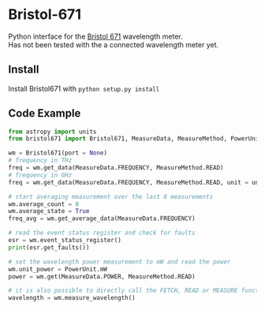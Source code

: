 # Bristol-671
Python interface for the [Bristol 671]("https://www.bristol-inst.com/bristol-instruments-products/wavelength-meters-scientific/671-series-cw-lasers/") wavelength meter.  
Has not been tested with the a connected wavelength meter yet.
## Install
Install Bristol671 with `python setup.py install`
## Code Example
```Python
from astropy import units
from bristol671 import Bristol671, MeasureData, MeasureMethod, PowerUnit

wm = Bristol671(port = None)
# frequency in THz
freq = wm.get_data(MeasureData.FREQUENCY, MeasureMethod.READ)
# frequency in GHz
freq = wm.get_data(MeasureData.FREQUENCY, MeasureMethod.READ, unit = units.GHz)

# start averaging measurement over the last 8 measurements
wm.average_count = 8
wm.average_state = True
freq_avg = wm.get_average_data(MeasureData.FREQUENCY)

# read the event status register and check for faults
esr = wm.event_status_register()
print(esr.get_faults())

# set the wavelength power measurement to mW and read the power
wm.unit_power = PowerUnit.mW
power = wm.get(MeasureData.POWER, MeasureMethod.READ)

# it is also possible to directly call the FETCH, READ or MEASURE functions
wavelength = wm.measure_wavelength()
```